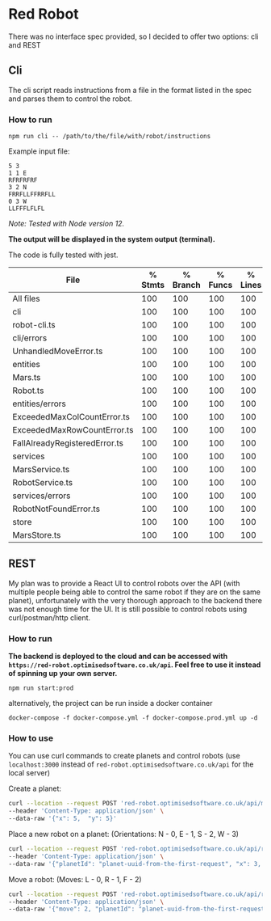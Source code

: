 # Red Robot

There was no interface spec provided, so I decided to offer two options: cli and REST

## Cli

The cli script reads instructions from a file in the format listed in the spec and parses them to control the robot.

### How to run

`npm run cli -- /path/to/the/file/with/robot/instructions`

Example input file:

```
5 3
1 1 E
RFRFRFRF
3 2 N
FRRFLLFFRRFLL
0 3 W
LLFFFLFLFL
```

_Note: Tested with Node version 12._

**The output will be displayed in the system output (terminal).**

The code is fully tested with jest.

| File                          | % Stmts | % Branch | % Funcs | % Lines |
| ----------------------------- | ------- | -------- | ------- | ------- |
| All files                     | 100     | 100      | 100     | 100     |
| cli                           | 100     | 100      | 100     | 100     |
| robot-cli.ts                  | 100     | 100      | 100     | 100     |
| cli/errors                    | 100     | 100      | 100     | 100     |
| UnhandledMoveError.ts         | 100     | 100      | 100     | 100     |
| entities                      | 100     | 100      | 100     | 100     |
| Mars.ts                       | 100     | 100      | 100     | 100     |
| Robot.ts                      | 100     | 100      | 100     | 100     |
| entities/errors               | 100     | 100      | 100     | 100     |
| ExceededMaxColCountError.ts   | 100     | 100      | 100     | 100     |
| ExceededMaxRowCountError.ts   | 100     | 100      | 100     | 100     |
| FallAlreadyRegisteredError.ts | 100     | 100      | 100     | 100     |
| services                      | 100     | 100      | 100     | 100     |
| MarsService.ts                | 100     | 100      | 100     | 100     |
| RobotService.ts               | 100     | 100      | 100     | 100     |
| services/errors               | 100     | 100      | 100     | 100     |
| RobotNotFoundError.ts         | 100     | 100      | 100     | 100     |
| store                         | 100     | 100      | 100     | 100     |
| MarsStore.ts                  | 100     | 100      | 100     | 100     |

## REST

My plan was to provide a React UI to control robots over the API (with multiple people being able to control the same robot if they are on the same planet), unfortunately with the very thorough approach to the backend there was not enough time for the UI. It is still possible to control robots using curl/postman/http client.

### How to run

**The backend is deployed to the cloud and can be accessed with `https://red-robot.optimisedsoftware.co.uk/api`. Feel free to use it instead of spinning up your own server.**

`npm run start:prod`

alternatively, the project can be run inside a docker container

`docker-compose -f docker-compose.yml -f docker-compose.prod.yml up -d`

### How to use

You can use curl commands to create planets and control robots (use `localhost:3000` instead of `red-robot.optimisedsoftware.co.uk/api` for the local server)

Create a planet:

```bash
curl --location --request POST 'red-robot.optimisedsoftware.co.uk/api/mars' \
--header 'Content-Type: application/json' \
--data-raw '{"x": 5,  "y": 5}'
```

Place a new robot on a planet: (Orientations: N - 0, E - 1, S - 2, W - 3)

```bash
curl --location --request POST 'red-robot.optimisedsoftware.co.uk/api/robot' \
--header 'Content-Type: application/json' \
--data-raw '{"planetId": "planet-uuid-from-the-first-request", "x": 3, "y": 3, "orientation": 0}'
```

Move a robot: (Moves: L - 0, R - 1, F - 2)

```bash
curl --location --request POST 'red-robot.optimisedsoftware.co.uk/api/robot/move' \
--header 'Content-Type: application/json' \
--data-raw '{"move": 2, "planetId": "planet-uuid-from-the-first-request"}'
```
